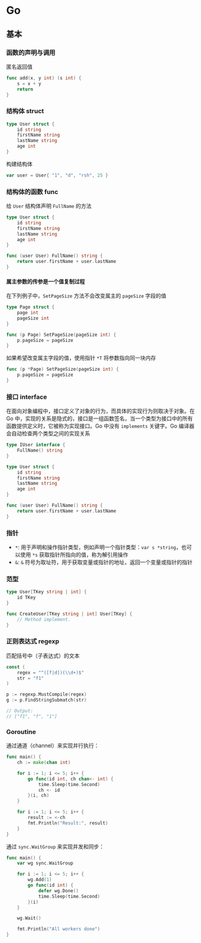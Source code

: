# Go

## 基本

### 函数的声明与调用

匿名返回值

```go
func add(x, y int) (s int) {
    s = x + y
    return
}
```

### 结构体 struct

```go
type User struct {
    id string
    firstName string
    lastName string
    age int
}
```

构建结构体

```go
var user = User{ "1", "d", "rsh", 25 }
```

### 结构体的函数 func

给 `User` 结构体声明 `FullName` 的方法

```go
type User struct {
    id string
    firstName string
    lastName string
    age int
}

func (user User) FullName() string {
    return user.firstName + user.lastName
}
```

#### 属主参数的传参是一个值复制过程

在下列例子中，`SetPageSize` 方法不会改变属主的 `pageSize` 字段的值

```go
type Page struct {
    page int
    pageSize int
}

func (p Page) SetPageSize(pageSize int) {
    p.pageSize = pageSize
}
```

如果希望改变属主字段的值，使用指针 `*T` 将参数指向同一块内存

```go
func (p *Page) SetPageSize(pageSize int) {
    p.pageSize = pageSize
}
```

### 接口 interface

在面向对象编程中，接口定义了对象的行为，而具体的实现行为则取决于对象。在 Go 中，实现的关系是隐式的，接口是一组函数签名，当一个类型为接口中的所有函数提供定义时，它被称为实现接口。Go 中没有 `implements` 关键字。Go 编译器会自动检查两个类型之间的实现关系

```go
type IUser interface {
    FullName() string
}

type User struct {
    id string
    firstName string
    lastName string
    age int
}

func (user User) FullName() string {
    return user.firstName + user.lastName
}
```

### 指针

- `*`: 用于声明和操作指针类型，例如声明一个指针类型：`var s *string`，也可以使用 `*s` 获取指针所指向的值，称为解引用操作
- `&`: `&` 符号为取址符，用于获取变量或指针的地址，返回一个变量或指针的指针

### 范型

```go
type User[TKey string | int] {
    id TKey
}

func CreateUser[TKey string | int] User[TKey] {
    // Method implement.
}
```

### 正则表达式 regexp

匹配括号中（子表达式）的文本

```go
const (
    regex = "^([f|d])(\\d+)$"
    str = "f1"
)

p := regexp.MustCompile(regex)
g := p.FindStringSubmatch(str)

// Output:
// ["f1", "f", "1"]
```

### Goroutine

通过通道（channel）来实现并行执行：

```go
func main() {
    ch := make(chan int)

    for i := 1; i <= 5; i++ {
        go func(id int, ch chan<- int) {
            time.Sleep(time.Second)
            ch <- id
        }(i, ch)
    }

    for i := 1; i <= 5; i++ {
        result := <-ch
        fmt.Println("Result:", result)
    }
}
```

通过 `sync.WaitGroup` 来实现并发和同步：

```go
func main() {
    var wg sync.WaitGroup

    for i := 1; i <= 5; i++ {
        wg.Add(1)
        go func(id int) {
            defer wg.Done()
            time.Sleep(time.Second)
        }(i)
    }

    wg.Wait()

    fmt.Println("All workers done")
}
```
